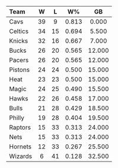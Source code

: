 | Team                             |  W  |  L  |  W%   |   GB   |
|:---------------------------------|:---:|:---:|:-----:|:------:|
| [](/r/clevelandcavs) Cavs        | 39  |  9  | 0.813 | 0.000  |
| [](/r/bostonceltics) Celtics     | 34  | 15  | 0.694 | 5.500  |
| [](/r/nyknicks) Knicks           | 32  | 16  | 0.667 | 7.000  |
| [](/r/mkebucks) Bucks            | 26  | 20  | 0.565 | 12.000 |
| [](/r/pacers) Pacers             | 26  | 20  | 0.565 | 12.000 |
| [](/r/detroitpistons) Pistons    | 24  | 24  | 0.500 | 15.000 |
| [](/r/heat) Heat                 | 23  | 23  | 0.500 | 15.000 |
| [](/r/orlandomagic) Magic        | 24  | 25  | 0.490 | 15.500 |
| [](/r/atlantahawks) Hawks        | 22  | 26  | 0.458 | 17.000 |
| [](/r/chicagobulls) Bulls        | 21  | 28  | 0.429 | 18.500 |
| [](/r/sixers) Philly             | 19  | 28  | 0.404 | 19.500 |
| [](/r/torontoraptors) Raptors    | 15  | 33  | 0.313 | 24.000 |
| [](/r/gonets) Nets               | 15  | 33  | 0.313 | 24.000 |
| [](/r/charlottehornets) Hornets  | 12  | 33  | 0.267 | 25.500 |
| [](/r/washingtonwizards) Wizards |  6  | 41  | 0.128 | 32.500 |